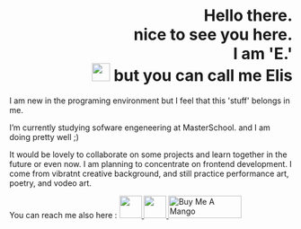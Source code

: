 ##
<h1 align="right">Hello there.  <br /> 
  nice to see you here. <br />
  I am 'E.' <br />
</a> 
  <img src="https://github.com/blackcater/blackcater/raw/main/images/Hi.gif" height="32" />
but you can call me Elis</h1>

I am new in the programing environment but I feel that this 'stuff' belongs in me. 

I’m currently studying sofware engeneering at MasterSchool. and I am doing pretty well ;) 

It would be lovely to collaborate on some projects and learn together in the future or even now.
I am planning to concentrate on frontend development. I come from vibratnt creative background, and still practice performance art, poetry, and vodeo art. 

You can reach me also here : 
<a href="mailto:elisprostotak@gmail.com">
  <img src="https://github.com/blackcater/blackcater/raw/main/images/social-gmail.svg" height="40" />
</a>
<a href="https://www.instagram.com/elis_prostotak/">
  <img src="https://img.shields.io/badge/Instagram-%23E4405F.svg?style=for-the-badge&logo=Instagram&logoColor=white" height="40" />
</a>
<a href="https://www.buymeacoffee.com/elis_nothing" target="_blank" rel="noreferrer nofollow">
  <img src="https://cdn.buymeacoffee.com/buttons/default-red.png" alt="Buy Me A Mango" height="40" width="130" >
</a>
